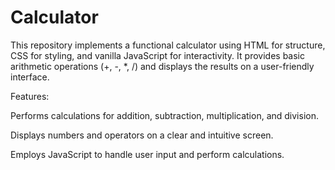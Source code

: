 # Calculator
This repository implements a functional calculator using HTML for structure, CSS for styling, and vanilla JavaScript for interactivity. It provides basic arithmetic operations (+, -, *, /) and displays the results on a user-friendly interface.

Features:

Performs calculations for addition, subtraction, multiplication, and division.

Displays numbers and operators on a clear and intuitive screen.

Employs JavaScript to handle user input and perform calculations.
